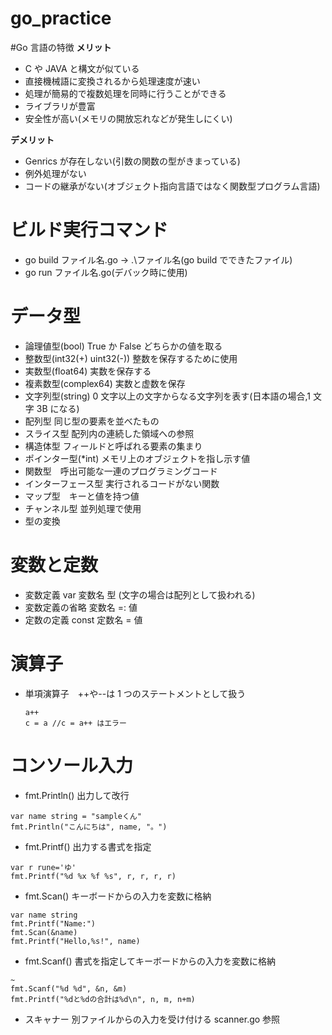 # go_practice

#Go 言語の特徴
**メリット**

- C や JAVA と構文が似ている
- 直接機械語に変換されるから処理速度が速い
- 処理が簡易的で複数処理を同時に行うことができる
- ライブラリが豊富
- 安全性が高い(メモリの開放忘れなどが発生しにくい)

**デメリット**

- Genrics が存在しない(引数の関数の型がきまっている)
- 例外処理がない
- コードの継承がない(オブジェクト指向言語ではなく関数型プログラム言語)

# ビルド実行コマンド

- go build ファイル名.go → .\ファイル名(go build でできたファイル)
- go run ファイル名.go(デバック時に使用)

# データ型

- 論理値型(bool) True か False どちらかの値を取る
- 整数型(int32(+) uint32(-)) 整数を保存するために使用
- 実数型(float64) 実数を保存する
- 複素数型(complex64) 実数と虚数を保存
- 文字列型(string) 0 文字以上の文字からなる文字列を表す(日本語の場合,1 文字 3B になる)
- 配列型 同じ型の要素を並べたもの
- スライス型 配列内の連続した領域への参照
- 構造体型 フィールドと呼ばれる要素の集まり
- ポインター型(\*int) メモリ上のオブジェクトを指し示す値
- 関数型　呼出可能な一連のプログラミングコード
- インターフェース型 実行されるコードがない関数
- マップ型　キーと値を持つ値
- チャンネル型 並列処理で使用
- 型の変換

# 変数と定数

- 変数定義 var 変数名 型 (文字の場合は配列として扱われる)
- 変数定義の省略 変数名 =: 値
- 定数の定義 const 定数名 = 値

# 演算子

- 単項演算子　++や--は 1 つのステートメントとして扱う
  ```Go:ステートメント
  a++
  c = a //c = a++ はエラー
  ```

# コンソール入力

- fmt.Println() 出力して改行

```Go:fmt.Println
var name string = "sampleくん"
fmt.Println("こんにちは", name, "。")
```

- fmt.Printf() 出力する書式を指定

```GO:fmt.Printf
var r rune='ゆ'
fmt.Printf("%d %x %f %s", r, r, r, r)
```

- fmt.Scan() キーボードからの入力を変数に格納

```GO:fmt.Scan()
var name string
fmt.Printf("Name:")
fmt.Scan(&name)
fmt.Printf("Hello,%s!", name)
```

- fmt.Scanf() 書式を指定してキーボードからの入力を変数に格納

```Go:fmt.Scanf()
~
fmt.Scanf("%d %d", &n, &m)
fmt.Printf("%dと%dの合計は%d\n", n, m, n+m)
```

- スキャナー 別ファイルからの入力を受け付ける
  scanner.go 参照
